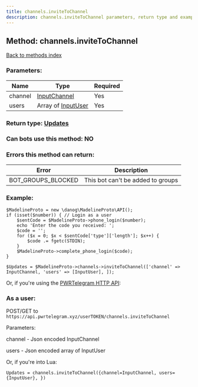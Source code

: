 ```yaml
---
title: channels.inviteToChannel
description: channels.inviteToChannel parameters, return type and example
---
```

## Method: channels.inviteToChannel  
[Back to methods index](index.md)


### Parameters:

| Name     |    Type       | Required |
|----------|---------------|----------|
|channel|[InputChannel](../types/InputChannel.md) | Yes|
|users|Array of [InputUser](../types/InputUser.md) | Yes|


### Return type: [Updates](../types/Updates.md)

### Can bots use this method: **NO**


### Errors this method can return:

| Error    | Description   |
|----------|---------------|
|BOT_GROUPS_BLOCKED|This bot can't be added to groups||BOTS_TOO_MUCH|There are too many bots in this chat/channel||CHANNEL_INVALID|The provided channel is invalid||CHANNEL_PRIVATE|You haven't joined this channel/supergroup||CHAT_ADMIN_REQUIRED|You must be an admin in this chat to do this||CHAT_WRITE_FORBIDDEN|You can't write in this chat||INPUT_USER_DEACTIVATED|The specified user was deleted||USER_BANNED_IN_CHANNEL|You're banned from sending messages in supergroups/channels||USER_CHANNELS_TOO_MUCH|One of the users you tried to add is already in too many channels/supergroups||USER_KICKED|This user was kicked from this supergroup/channel||USER_NOT_MUTUAL_CONTACT|The provided user is not a mutual contact||USER_PRIVACY_RESTRICTED|The user's privacy settings do not allow you to do this|

### Example:


```
$MadelineProto = new \danog\MadelineProto\API();
if (isset($number)) { // Login as a user
    $sentCode = $MadelineProto->phone_login($number);
    echo 'Enter the code you received: ';
    $code = '';
    for ($x = 0; $x < $sentCode['type']['length']; $x++) {
        $code .= fgetc(STDIN);
    }
    $MadelineProto->complete_phone_login($code);
}

$Updates = $MadelineProto->channels->inviteToChannel(['channel' => InputChannel, 'users' => [InputUser], ]);
```

Or, if you're using the [PWRTelegram HTTP API](https://pwrtelegram.xyz):



### As a user:

POST/GET to `https://api.pwrtelegram.xyz/userTOKEN/channels.inviteToChannel`

Parameters:

channel - Json encoded InputChannel

users - Json encoded  array of InputUser




Or, if you're into Lua:

```
Updates = channels.inviteToChannel({channel=InputChannel, users={InputUser}, })
```

